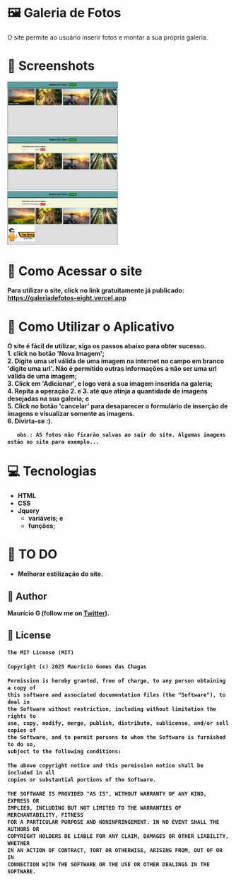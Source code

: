 # 🖼️ Galeria de Fotos
O site permite ao usuário inserir fotos e montar a sua própria galeria. 
<b>
# 📸 Screenshots
<!-- You can add more screenshots here if you like -->
<img src="imgs/readme/figA.png" width="250">&emsp;<img src="imgs/readme/figB.png" width="250">&emsp;<img src="imgs/readme/figC.png" width="250">

# 📲 Como Acessar o site
Para utilizar o site, click no link gratuitamente já publicado: https://galeriadefotos-eight.vercel.app

# 📘 Como Utilizar o Aplicativo
 O site é fácil de utilizar, siga os passos abaixo para obter sucesso.<br>
       1. click no botão 'Nova Imagem';<br>
       2. Digite uma url válida de uma imagem na internet no campo em branco 'digite uma url'. Não é permitido outras informações a não ser uma url válida de uma imagem;<br>
       3. Click em 'Adicionar', e logo verá a sua imagem inserida na galeria;<br>
       4. Repita a operação 2. e 3. até que atinja a quantidade de imagens desejadas na sua galeria; e<br>
       5. Click no botão 'cancelar' para desaparecer o formulário de inserção de imagens e visualizar somente as imagens.<br>
       6. Divirta-se :).

       obs.: AS fotos não ficarão salvas ao sair do site. Algumas imagens estão no site para exemplo...

# 💻 Tecnologias
* HTML
* CSS
* Jquery
  - variáveis; e
  - funções;

# 📖 TO DO
- Melhorar estilização do site.

## 🧔 Author
Maurício G (follow me on [Twitter](https://twitter.com/maumauriciog)).


## 🔖 License
```
The MIT License (MIT)

Copyright (c) 2025 Maurício Gomes das Chagas

Permission is hereby granted, free of charge, to any person obtaining a copy of
this software and associated documentation files (the "Software"), to deal in
the Software without restriction, including without limitation the rights to
use, copy, modify, merge, publish, distribute, sublicense, and/or sell copies of
the Software, and to permit persons to whom the Software is furnished to do so,
subject to the following conditions:

The above copyright notice and this permission notice shall be included in all
copies or substantial portions of the Software.

THE SOFTWARE IS PROVIDED "AS IS", WITHOUT WARRANTY OF ANY KIND, EXPRESS OR
IMPLIED, INCLUDING BUT NOT LIMITED TO THE WARRANTIES OF MERCHANTABILITY, FITNESS
FOR A PARTICULAR PURPOSE AND NONINFRINGEMENT. IN NO EVENT SHALL THE AUTHORS OR
COPYRIGHT HOLDERS BE LIABLE FOR ANY CLAIM, DAMAGES OR OTHER LIABILITY, WHETHER
IN AN ACTION OF CONTRACT, TORT OR OTHERWISE, ARISING FROM, OUT OF OR IN
CONNECTION WITH THE SOFTWARE OR THE USE OR OTHER DEALINGS IN THE SOFTWARE.
```
